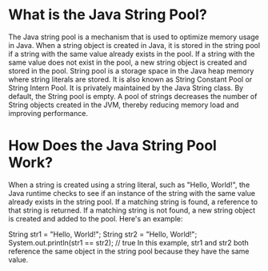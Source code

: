 # What is the Java String Pool? 

The Java string pool is a mechanism that is used to optimize memory usage in Java. When a string object is created in Java, it is stored in the string pool if a string with the same value already exists in the pool. If a string with the same value does not exist in the pool, a new string object is created and stored in the pool. 
String pool is a storage space in the Java heap memory where string literals are stored. It is also known as String Constant Pool or String Intern Pool. It is privately maintained by the Java String class. By default, the String pool is empty. A pool of strings decreases the number of String objects created in the JVM, thereby reducing memory load and improving performance.

# How Does the Java String Pool Work? 
When a string is created using a string literal, such as "Hello, World!", the Java runtime checks to see if an instance of the string with the same value already exists in the string pool. If a matching string is found, a reference to that string is returned. If a matching string is not found, a new string object is created and added to the pool. 
Here's an example: 

String str1 = "Hello, World!"; 
String str2 = "Hello, World!"; 
System.out.println(str1 == str2); // true 
In this example, str1 and str2 both reference the same object in the string pool because they have the same value. 
